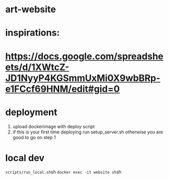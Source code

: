 # art-website

# inspirations:
# https://docs.google.com/spreadsheets/d/1XWtcZ-JD1NyyP4KGSmmUxMi0X9wbBRp-e1FCcf69HNM/edit#gid=0


# deployment
1. upload dockerimage with deploy script
2. if this is your first time deploying run setup_server.sh otherwise you are good to go on step 1


# local dev
`scripts/run_local.sh`sh
`docker exec -it website sh`sh